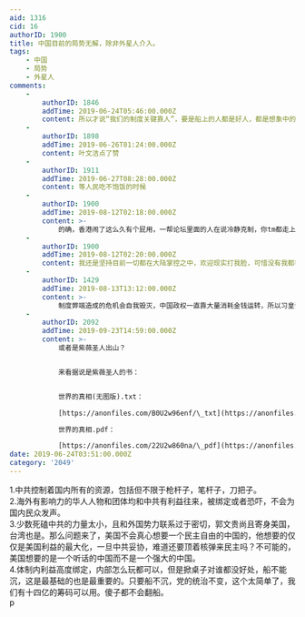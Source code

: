 ```yaml
---
aid: 1316
cid: 16
authorID: 1900
title: 中国目前的局势无解，除非外星人介入。
tags:
    - 中国
    - 局势
    - 外星人
comments:
    -
        authorID: 1846
        addTime: 2019-06-24T05:46:00.000Z
        content: 所以才说“我们的制度关键靠人”，要是船上的人都是好人，都是想象中的人那还好，可惜就是这种乌托邦的梦谁都知道根本不可能。
    -
        authorID: 1898
        addTime: 2019-06-26T01:24:00.000Z
        content: 叶文洁点了赞
    -
        authorID: 1911
        addTime: 2019-06-27T08:28:00.000Z
        content: 等人民吃不饱饭的时候
    -
        authorID: 1900
        addTime: 2019-08-12T02:18:00.000Z
        content: >-
            的确，香港闹了这么久有个屁用，一帮论坛里面的人在说冷静克制，你tm都走上街反抗了还谈冷静，冷静克制的话在家抗议咯，那样最冷静。一旦走上街头大规模示威那就表明了被逼急了，要当局做个交待，结果刀子都拿出来了，旁边的人却一直在说冷静啊冷静，那刀子是随便亮的吗？你当共产党是吃干饭的，一帮逗比闹革命，最后一地鸡毛，啥都没有。听网上人的话，不说人生阅历了，一个真正跟共产党斗过的都没有，一个上访过到都没有。真是瞎子指导傻子，我是共产党我都能笑出眼泪。
    -
        authorID: 1900
        addTime: 2019-08-12T02:20:00.000Z
        content: 我还是坚持目前一切都在大陆掌控之中，欢迎现实打我脸，可惜没有我都等了两个月了z
    -
        authorID: 1429
        addTime: 2019-08-13T13:12:00.000Z
        content: >-
            制度弊端造成的危机会自我毁灭，中国政权一直靠大量消耗金钱运转，所以习皇说能用钱解决的问题都是小问题，现在他正面临一个不能用钱解决的问题，那就是钱本身的问题
    -
        authorID: 2092
        addTime: 2019-09-23T14:59:00.000Z
        content: >-
            或者是紫薇圣人出山？


            来看据说是紫薇圣人的书：


            世界的真相(无图版).txt：  

            [https://anonfiles.com/B0U2w96enf/\_txt](https://anonfiles.com/B0U2w96enf/_txt)  

            世界的真相.pdf：  

            [https://anonfiles.com/22U2w860na/\_pdf](https://anonfiles.com/22U2w860na/_pdf)
date: 2019-06-24T03:51:00.000Z
category: '2049'
---
```


1.中共控制着国内所有的资源，包括但不限于枪杆子，笔杆子，刀把子。  
2.海外有影响力的华人人物和团体均和中共有利益往来，被绑定或者恐吓，不会为国内民众发声。  
3.少数死磕中共的力量太小，且和外国势力联系过于密切，郭文贵尚且寄身美国，台湾也是。那么问题来了，美国不会真心想要一个民主自由的中国的，他想要的仅仅是美国利益的最大化，一旦中共妥协，难道还要顶着核弹来民主吗？不可能的，美国想要的是一个听话的中国而不是一个强大的中国。  
4.体制内利益高度绑定，内部怎么玩都可以，但是掀桌子对谁都没好处，船不能沉，这是最基础的也是最重要的。只要船不沉，党的统治不变，这个太简单了，我们有十四亿的筹码可以用。傻子都不会翻船。  
p
